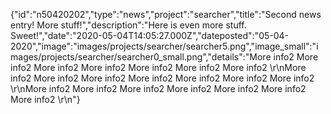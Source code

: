 {"id":"n50420202","type":"news","project":"searcher","title":"Second news entry! More stuff!","description":"Here is even more stuff. Sweet!","date":"2020-05-04T14:05:27.000Z","dateposted":"05-04-2020","image":"images/projects/searcher/searcher5.png","image_small":"images/projects/searcher/searcher0_small.png","details":"More info2 More info2 More info2 More info2 More info2 More info2 More info2 \r\nMore info2 More info2 More info2 More info2 More info2 More info2 More info2 \r\nMore info2 More info2 More info2 More info2 More info2 More info2 More info2 \r\n"}